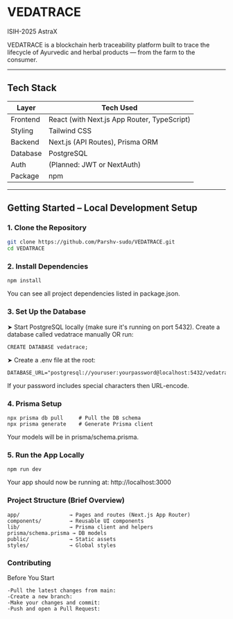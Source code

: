 # VEDATRACE
ISIH-2025 AstraX

VEDATRACE is a blockchain herb traceability platform built to trace the lifecycle of Ayurvedic and herbal products — from the farm to the consumer.

---

## Tech Stack

| Layer     | Tech Used                                     |
|-----------|-----------------------------------------------|
| Frontend  | React (with Next.js App Router, TypeScript)   |
| Styling   | Tailwind CSS                                  |
| Backend   | Next.js (API Routes), Prisma ORM              |
| Database  | PostgreSQL                                    |
| Auth      | (Planned: JWT or NextAuth)                    |
| Package   | npm                                           |

---

## Getting Started – Local Development Setup

### 1. **Clone the Repository**

```bash
git clone https://github.com/Parshv-sudo/VEDATRACE.git
cd VEDATRACE
```

### 2. Install Dependencies
```
npm install
```
You can see all project dependencies listed in package.json.

### 3. Set Up the Database
➤ Start PostgreSQL locally (make sure it's running on port 5432). Create a database called vedatrace manually OR run:
```
CREATE DATABASE vedatrace;
```
➤ Create a .env file at the root:
```
DATABASE_URL="postgresql://youruser:yourpassword@localhost:5432/vedatrace"
```
If your password includes special characters then URL-encode.
### 4. Prisma Setup
```
npx prisma db pull     # Pull the DB schema
npx prisma generate    # Generate Prisma client
```
Your models will be in prisma/schema.prisma.

### 5. Run the App Locally
```
npm run dev
```
Your app should now be running at: http://localhost:3000

### Project Structure (Brief Overview)
```
app/                → Pages and routes (Next.js App Router)
components/         → Reusable UI components
lib/                → Prisma client and helpers
prisma/schema.prisma → DB models
public/             → Static assets
styles/             → Global styles
```
### Contributing
Before You Start
```
-Pull the latest changes from main:
-Create a new branch:
-Make your changes and commit:
-Push and open a Pull Request:
```


